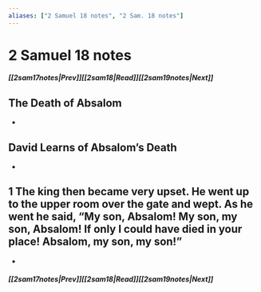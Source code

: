 ```yaml
---
aliases: ["2 Samuel 18 notes", "2 Sam. 18 notes"]
---
```

# 2 Samuel 18 notes
##### <span class=arrow-left></span>[[2sam17notes|Prev]]<span class=navigation-separator></span>[[2sam18|Read]]<span class=navigation-separator></span>[[2sam19notes|Next]]<span class=arrow-right></span>
## The Death of Absalom
- 
## David Learns of Absalom’s Death
- 
## 1 The king then became very upset. He went up to the upper room over the gate and wept. As he went he said, “My son, Absalom! My son, my son, Absalom! If only I could have died in your place! Absalom, my son, my son!”
- 
##### <span class=arrow-left></span>[[2sam17notes|Prev]]<span class=navigation-separator></span>[[2sam18|Read]]<span class=navigation-separator></span>[[2sam19notes|Next]]<span class=arrow-right></span>